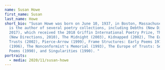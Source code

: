 ```yaml
---
name: Susan Howe
first_name: Susan
last_name: Howe
short_bio: "Susan Howe was born on June 10, 1937, in Boston, Massachusetts. She
  is the author of several poetry collections, including Debths (New Directions,
  2017), which received the 2018 Griffin International Poetry Prize, That This
  (New Directions, 2010), The Midnight (2003), Kidnapped (2002), The Europe of
  Trusts (2002), Pierce-Arrow (1999), Frame Structures: Early Poems 1974-1979
  (1996), The Nonconformist's Memorial (1993), The Europe of Trusts: Selected
  Poems (1990), and Singularities (1990). "
portraits:
  - media: 2020/11/susan-howe
---
```

